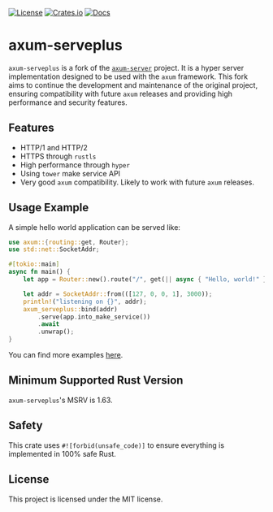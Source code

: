 [![License](https://img.shields.io/crates/l/axum-server)](https://choosealicense.com/licenses/mit/)
[![Crates.io](https://img.shields.io/crates/v/axum-server)](https://crates.io/crates/axum-server)
[![Docs](https://img.shields.io/crates/v/axum-server?color=blue&label=docs)](https://docs.rs/axum-server/)

# axum-serveplus

`axum-serveplus` is a fork of the [`axum-server`](https://github.com/programatik29/axum-server) project. It is a hyper server implementation designed to be used with the `axum` framework. This fork aims to continue the development and maintenance of the original project, ensuring compatibility with future `axum` releases and providing high performance and security features.

## Features

- HTTP/1 and HTTP/2
- HTTPS through `rustls`
- High performance through `hyper`
- Using `tower` make service API
- Very good `axum` compatibility. Likely to work with future `axum` releases.

## Usage Example

A simple hello world application can be served like:

```rust
use axum::{routing::get, Router};
use std::net::SocketAddr;

#[tokio::main]
async fn main() {
    let app = Router::new().route("/", get(|| async { "Hello, world!" }));

    let addr = SocketAddr::from(([127, 0, 0, 1], 3000));
    println!("listening on {}", addr);
    axum_serveplus::bind(addr)
        .serve(app.into_make_service())
        .await
        .unwrap();
}
```

You can find more examples [here](/examples).

## Minimum Supported Rust Version

`axum-serveplus`'s MSRV is 1.63.

## Safety

This crate uses `#![forbid(unsafe_code)]` to ensure everything is implemented in 100% safe Rust.

## License

This project is licensed under the MIT license.
